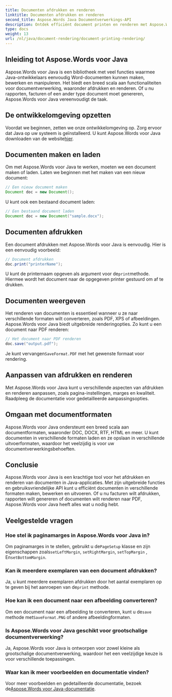 ```yaml
---
title: Documenten afdrukken en renderen
linktitle: Documenten afdrukken en renderen
second_title: Aspose.Words Java Documentverwerkings-API
description: Ontdek efficiënt document printen en renderen met Aspose.Words voor Java. Leer stap voor stap met broncodevoorbeelden.
type: docs
weight: 13
url: /nl/java/document-rendering/document-printing-rendering/
---
```


## Inleiding tot Aspose.Words voor Java

Aspose.Words voor Java is een bibliotheek met veel functies waarmee Java-ontwikkelaars eenvoudig Word-documenten kunnen maken, bewerken en manipuleren. Het biedt een breed scala aan functionaliteiten voor documentverwerking, waaronder afdrukken en renderen. Of u nu rapporten, facturen of een ander type document moet genereren, Aspose.Words voor Java vereenvoudigt de taak.

## De ontwikkelomgeving opzetten

 Voordat we beginnen, zetten we onze ontwikkelomgeving op. Zorg ervoor dat Java op uw systeem is geïnstalleerd. U kunt Aspose.Words voor Java downloaden van de website[hier](https://releases.aspose.com/words/java/).

## Documenten maken en laden

Om met Aspose.Words voor Java te werken, moeten we een document maken of laden. Laten we beginnen met het maken van een nieuw document:

```java
// Een nieuw document maken
Document doc = new Document();
```

U kunt ook een bestaand document laden:

```java
// Een bestaand document laden
Document doc = new Document("sample.docx");
```

## Documenten afdrukken

Een document afdrukken met Aspose.Words voor Java is eenvoudig. Hier is een eenvoudig voorbeeld:

```java
// Document afdrukken
doc.print("printerName");
```

 U kunt de printernaam opgeven als argument voor de`print`methode. Hiermee wordt het document naar de opgegeven printer gestuurd om af te drukken.

## Documenten weergeven

Het renderen van documenten is essentieel wanneer u ze naar verschillende formaten wilt converteren, zoals PDF, XPS of afbeeldingen. Aspose.Words voor Java biedt uitgebreide renderingopties. Zo kunt u een document naar PDF renderen:

```java
// Het document naar PDF renderen
doc.save("output.pdf");
```

 Je kunt vervangen`SaveFormat.PDF` met het gewenste formaat voor rendering.

## Aanpassen van afdrukken en renderen

Met Aspose.Words voor Java kunt u verschillende aspecten van afdrukken en renderen aanpassen, zoals pagina-instellingen, marges en kwaliteit. Raadpleeg de documentatie voor gedetailleerde aanpassingsopties.

## Omgaan met documentformaten

Aspose.Words voor Java ondersteunt een breed scala aan documentformaten, waaronder DOC, DOCX, RTF, HTML en meer. U kunt documenten in verschillende formaten laden en ze opslaan in verschillende uitvoerformaten, waardoor het veelzijdig is voor uw documentverwerkingsbehoeften.

## Conclusie

Aspose.Words voor Java is een krachtige tool voor het afdrukken en renderen van documenten in Java-applicaties. Met zijn uitgebreide functies en gebruiksvriendelijke API kunt u efficiënt documenten in verschillende formaten maken, bewerken en uitvoeren. Of u nu facturen wilt afdrukken, rapporten wilt genereren of documenten wilt renderen naar PDF, Aspose.Words voor Java heeft alles wat u nodig hebt.

## Veelgestelde vragen

### Hoe stel ik paginamarges in Aspose.Words voor Java in?

 Om paginamarges in te stellen, gebruikt u de`PageSetup` klasse en zijn eigenschappen zoals`setLeftMargin`, `setRightMargin`, `setTopMargin` , En`setBottomMargin`.

### Kan ik meerdere exemplaren van een document afdrukken?

 Ja, u kunt meerdere exemplaren afdrukken door het aantal exemplaren op te geven bij het aanroepen van de`print` methode.

### Hoe kan ik een document naar een afbeelding converteren?

 Om een document naar een afbeelding te converteren, kunt u de`save` methode met`SaveFormat.PNG` of andere afbeeldingformaten.

### Is Aspose.Words voor Java geschikt voor grootschalige documentverwerking?

Ja, Aspose.Words voor Java is ontworpen voor zowel kleine als grootschalige documentverwerking, waardoor het een veelzijdige keuze is voor verschillende toepassingen.

### Waar kan ik meer voorbeelden en documentatie vinden?

 Voor meer voorbeelden en gedetailleerde documentatie, bezoek de[Aspose.Words voor Java-documentatie](https://reference.aspose.com/words/java/).
